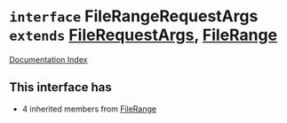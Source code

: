 # `interface` FileRangeRequestArgs `extends` [FileRequestArgs](../interface.FileRequestArgs/README.md), [FileRange](../interface.FileRange/README.md)

[Documentation Index](../README.md)

## This interface has

- 4 inherited members from [FileRange](../interface.FileRange/README.md)


